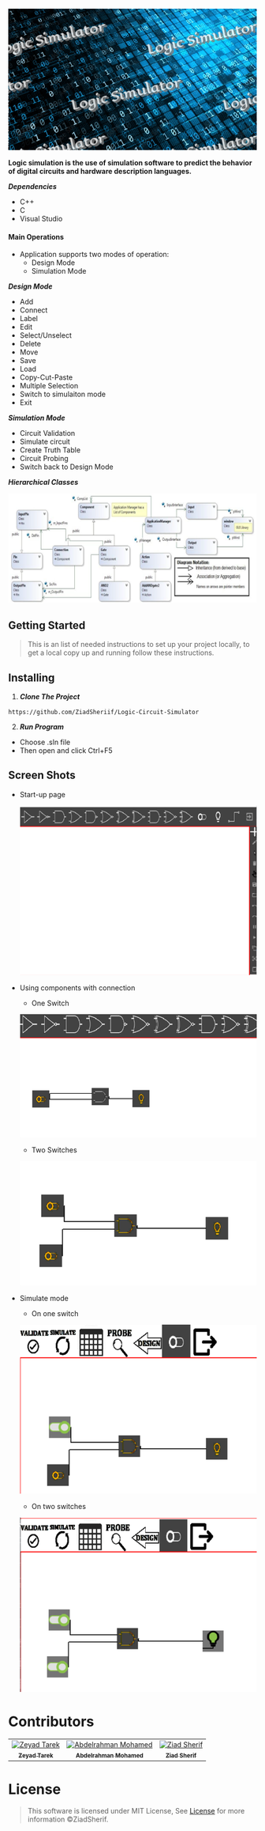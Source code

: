 <p align="center">
<img src="Screenshot%202022-08-06%20041924.png">
</p>  


**Logic simulation is the use of simulation software to predict the behavior of digital circuits and hardware description languages.**

***Dependencies***
 - C++
 - C
 - Visual Studio
 

 #### Main Operations
  - Application supports two modes of operation:
    - Design Mode 
    - Simulation Mode
  
  ***Design Mode***
  - Add
  - Connect
  - Label
  - Edit
  - Select/Unselect
  - Delete
  - Move
  - Save
  - Load
  - Copy-Cut-Paste
  - Multiple Selection
  - Switch to simulaiton mode
  - Exit
  
  ***Simulation Mode***
  - Circuit Validation
  - Simulate circuit
  - Create Truth Table
  - Circuit Probing
  - Switch back to Design Mode

 ***Hierarchical Classes***

 ![image](Screenshot%202022-08-06%20042029.png)
 
 
 
 
 
## Getting Started <a name="get-started"></a>
> This is an list of needed instructions to set up your project locally, to get a local copy up and running follow these
> instructions.

## Installing
 1. ***Clone The Project***
 ```
 https://github.com/ZiadSheriif/Logic-Circuit-Simulator
 ```
 2. ***Run Program***
 - Choose .sln file
 - Then open and click Ctrl+F5

## Screen Shots
<p align="center">

- Start-up page
  
  ![landing](main.png)

- Using components with connection
  
  - One Switch
  
  ![img](Screenshot%202022-08-06%20034330.png)

  - Two Switches 
  
  ![gate](gates.png)

- Simulate mode
  
  - On one switch   
  
  ![sim](sim.png)

  - On two switches
  
  ![run](test.png)

</p>
  <!-- ![img](Logic%20Gates%20GIF%20-%20Flow%20Style%201.gif) -->
  

 
 


# Contributors

<table>
  <tr>
    <td align="center">
    <a href="https://github.com/ZeyadTarekk" target="_black">
    <img src="https://avatars.githubusercontent.com/u/76125650?v=4" width="150px;" alt="Zeyad Tarek"/>
    <br />
    <sub><b>Zeyad Tarek</b></sub></a>
    </td>
    <td align="center">
    <a href="https://github.com/Abd-ELrahmanHamza" target="_black">
    <img src="https://avatars.githubusercontent.com/u/68310502?v=4" width="150px;" alt="Abdelrahman Mohamed"/>
    <br />
    <sub><b>Abdelrahman Mohamed</b></sub></a>
    </td>
    </td>
    <td align="center">
    <a href="https://github.com/ZiadSheriif" target="_black">
    <img src="https://avatars.githubusercontent.com/u/78238570?v=4" width="150px;" alt="Ziad Sherif"/>
    <br />
    <sub><b>Ziad Sherif</b></sub></a>
    </td>
    
    
  </tr>
 </table>

# License

> This software is licensed under MIT License, See [License](https://github.com/ZiadSheriif/Logic-Circuit-Simulator/blob/master/LICENSE) for more information ©ZiadSherif.